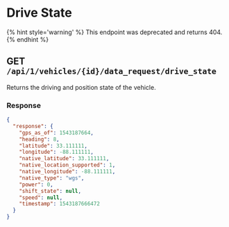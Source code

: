 # Drive State

{% hint style='warning' %}
This endpoint was deprecated and returns 404.
{% endhint %}

## GET `/api/1/vehicles/{id}/data_request/drive_state`

Returns the driving and position state of the vehicle.

### Response

```json
{
  "response": {
    "gps_as_of": 1543187664,
    "heading": 8,
    "latitude": 33.111111,
    "longitude": -88.111111,
    "native_latitude": 33.111111,
    "native_location_supported": 1,
    "native_longitude": -88.111111,
    "native_type": "wgs",
    "power": 0,
    "shift_state": null,
    "speed": null,
    "timestamp": 1543187666472
  }
}
```
